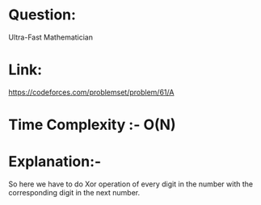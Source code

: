 # Question:
 Ultra-Fast Mathematician

# Link:
https://codeforces.com/problemset/problem/61/A

# Time Complexity :- O(N)

# Explanation:-
So here we have to do Xor operation of every digit in the number
with the corresponding digit in the next number.